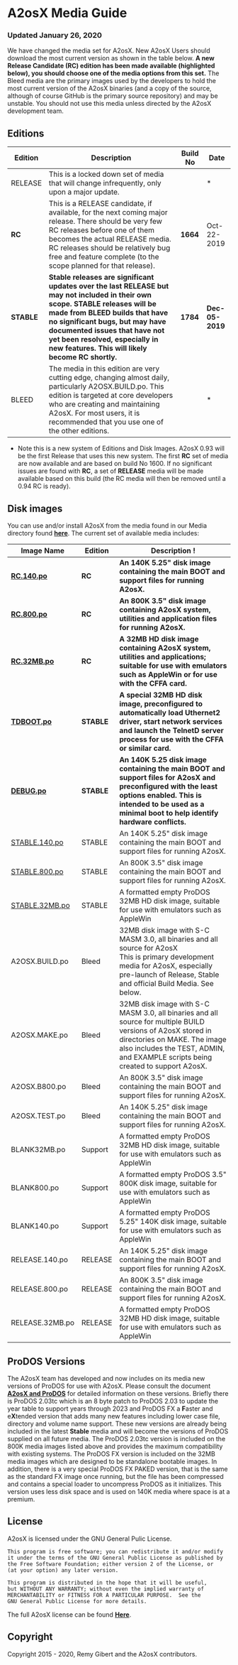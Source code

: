# A2osX Media Guide

### Updated January 26, 2020

We have changed the media set for A2osX.  New A2osX Users should download the most current version as shown in the table below.  **A new Release Candidate (RC) edition has been made available (highlighted below), you should choose one of the media options from this set.**  The Bleed media are the primary images used by the developers to hold the most current version of the A2osX binaries (and a copy of the source, although of course GitHub is the primary source repository) and may be unstable.  You should not use this media unless directed by the A2osX development team.

## Editions

| Edition | Description | Build No | Date |
| --- | --- | --- | --- |
| RELEASE | This is a locked down set of media that will change infrequently, only upon a major update. | | * |
| **RC** | This is a RELEASE candidate, if available, for the next coming major release.  There should be very few RC releases before one of them becomes the actual RELEASE media.  RC releases should be relatively bug free and feature complete (to the scope planned for that release).  | **1664** | Oct-22-2019 |
| **STABLE** | **Stable releases are significant updates over the last RELEASE but may not included in their own scope.  STABLE releases will be made from BLEED builds that have no significant bugs, but may have documented issues that have not yet been resolved, especially in new features.  This will likely become RC shortly.**  | **1784** | **Dec-05-2019** |
| BLEED| The media in this edition are very cutting edge, changing almost daily, particularly A2OSX.BUILD.po.  This edition is targeted at core developers who are creating and maintaining A2osX.  For most users, it is recommended that you use one of the other editions.  |  | * |

* Note this is a new system of Editions and Disk Images.  A2osX 0.93 will be the first Release that uses this new system.  The first **RC** set of media are now available and are based on build No 1600.  If no significant issues are found with **RC**, a set of **RELEASE** media will be made available based on this build (the RC media will then be removed until a 0.94 RC is ready).  

## Disk images

You can use and/or install A2osX from the media found in our Media directory found **[here](../.Floppies)**.  The current set of available media includes:

| Image Name | Edition | Description !
| --- | --- | --- |
| **[RC.140.po](../.Floppies/RC.140.po)** | **RC** |**An 140K 5.25" disk image containing the main BOOT and support files for running A2osX.**  |
| **[RC.800.po](../.Floppies/RC.800.po)** | **RC** |**An 800K 3.5" disk image containing A2osX system, utilities and application files for running A2osX.**  |
| **[RC.32MB.po](../.Floppies/RC.32MB.po)** | **RC** |**A 32MB HD disk image containing A2osX system, utilities and applications; suitable for use with emulators such as AppleWin or for use with the CFFA card.**  |
| **[TDBOOT.po](../.Floppies/TDBOOT.po)** | **STABLE** |**A special 32MB HD disk image, preconfigured to automatically load Uthernet2 driver, start network services and launch the TelnetD server process for use with the CFFA or similar card.** |
| **[DEBUG.po](../.Floppies/DEBUG.po)** | **STABLE** |**An 140K 5.25 disk image containing the main BOOT and support files for A2osX and preconfigured with the least options enabled.  This is intended to be used as a minimal boot to help identify hardware conflicts.** |
| [STABLE.140.po](../.Floppies/STABLE.140.po) | STABLE |An 140K 5.25" disk image containing the main BOOT and support files for running A2osX.  |
| [STABLE.800.po](../.Floppies/STABLE.800.po) | STABLE | An 800K 3.5" disk image containing the main BOOT and support files for running A2osX. |
| [STABLE.32MB.po](../.Floppies/STABLE.32MB.po) | STABLE | A formatted empty ProDOS 32MB HD disk image, suitable for use with emulators such as AppleWin |
| A2OSX.BUILD.po | Bleed | 32MB disk image with S-C MASM 3.0, all binaries and all source for A2osX <br> This is primary development media for A2osX, especially pre-launch of Release, Stable and official Build Media.  See below.|
| A2OSX.MAKE.po | Bleed | 32MB disk image with S-C MASM 3.0, all binaries and all source for multiple BUILD versions of A2osX stored in directories on MAKE.  The image also includes the TEST, ADMIN, and EXAMPLE scripts being created to support A2osX. |
| A2OSX.B800.po | Bleed | An 800K 3.5" disk image containing the main BOOT and support files for running A2osX. |
| A2OSX.TEST.po | Bleed | An 140K 5.25" disk image containing the main BOOT and support files for running A2osX. |
| BLANK32MB.po | Support | A formatted empty ProDOS 32MB HD disk image, suitable for use with emulators such as AppleWin |
| BLANK800.po | Support | A formatted empty ProDOS 3.5" 800K disk image, suitable for use with emulators such as AppleWin |
| BLANK140.po | Support | A formatted empty ProDOS 5.25" 140K disk image, suitable for use with emulators such as AppleWin |
| RELEASE.140.po | RELEASE |An 140K 5.25" disk image containing the main BOOT and support files for running A2osX.  |
| RELEASE.800.po | RELEASE |An 800K 3.5" disk image containing the main BOOT and support files for running A2osX.  |
| RELEASE.32MB.po | RELEASE | A formatted empty ProDOS 32MB HD disk image, suitable for use with emulators such as AppleWin  |

## ProDOS Versions

The A2osX team has developed and now includes on its media new versions of ProDOS for use with A2osX.  Please consult the document **[A2osX and ProDOS](.Docs/ProDOS.md)** for detailed information on these versions.  Briefly there is ProDOS 2.03tc which is an 8 byte patch to ProDOS 2.03 to update the year table to support years through 2023 and ProDOS FX a **F**aster and e**X**tended version that adds many new features including lower case file, directory and volume name support.   These new versions are already being included in the latest **Stable** media and will become the versions of ProDOS supplied on all future media. The ProDOS 2.03tc version is included on the 800K media images listed above and provides the maximum compatibility with existing systems.  The ProDOS FX version is included on the 32MB media images which are designed to be standalone bootable images.  In addition, there is a very special ProDOS FX PAKED version, that is the same as the standard FX image once running, but the file has been compressed and contains a special loader to uncompress ProDOS as it initializes.  This version uses less disk space and is used on 140K media where space is at a premium. 

## License
A2osX is licensed under the GNU General Pulic License.

    This program is free software; you can redistribute it and/or modify
    it under the terms of the GNU General Public License as published by
    the Free Software Foundation; either version 2 of the License, or
    (at your option) any later version.

    This program is distributed in the hope that it will be useful,
    but WITHOUT ANY WARRANTY; without even the implied warranty of
    MERCHANTABILITY or FITNESS FOR A PARTICULAR PURPOSE.  See the
    GNU General Public License for more details.

The full A2osX license can be found **[Here](../LICENSE)**.

## Copyright

Copyright 2015 - 2020, Remy Gibert and the A2osX contributors.
